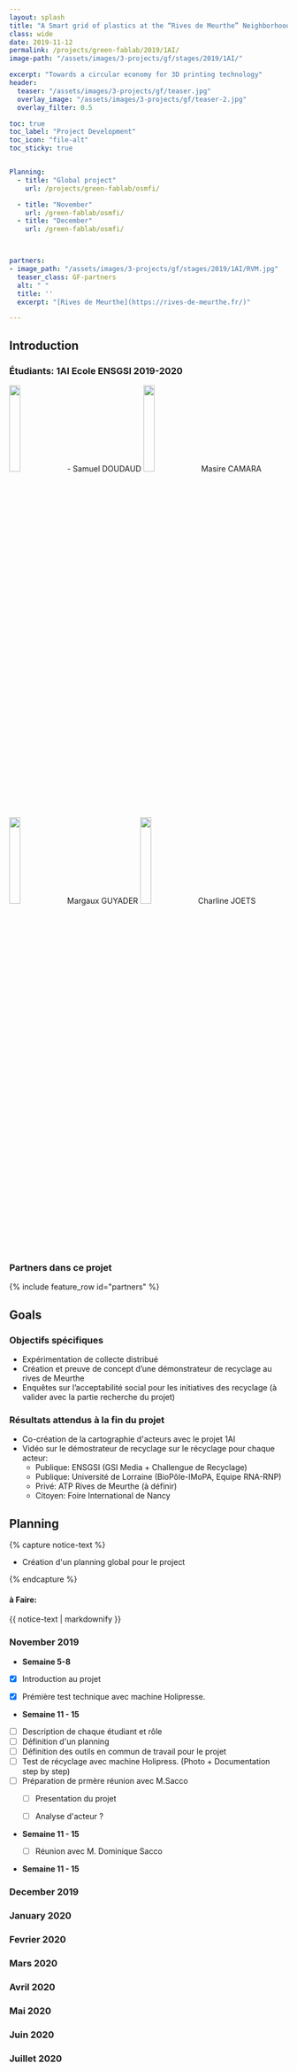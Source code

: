 ```yaml
---
layout: splash
title: "A Smart grid of plastics at the “Rives de Meurthe” Neighborhood"
class: wide
date: 2019-11-12
permalink: /projects/green-fablab/2019/1AI/
image-path: "/assets/images/3-projects/gf/stages/2019/1AI/"

excerpt: "Towards a circular economy for 3D printing technology"
header:
  teaser: "/assets/images/3-projects/gf/teaser.jpg"
  overlay_image: "/assets/images/3-projects/gf/teaser-2.jpg"
  overlay_filter: 0.5

toc: true
toc_label: "Project Development"
toc_icon: "file-alt"
toc_sticky: true


Planning:
  - title: "Global project"
    url: /projects/green-fablab/osmfi/

  - title: "November"
    url: /green-fablab/osmfi/
  - title: "December"
    url: /green-fablab/osmfi/



partners:
- image_path: "/assets/images/3-projects/gf/stages/2019/1AI/RVM.jpg"
  teaser_class: GF-partners
  alt: " "
  title: ''
  excerpt: "[Rives de Meurthe](https://rives-de-meurthe.fr/)"  

---
```




## Introduction

### Étudiants: 1AI Ecole ENSGSI 2019-2020

 
<img width="20%" class="align-left" src="{{ site.baseurl | append:page.image-path | append: 'Man.jpg' }}">
- Samuel DOUDAUD


<img width="20%" class="align-left" src="{{ site.baseurl | append:page.image-path | append: 'Woman.jpg' }}">
Masire CAMARA

<img width="20%" class="align-left" src="{{ site.baseurl | append:page.image-path | append: 'Woman.jpg' }}">
Margaux GUYADER

<img width="20%" class="align-left" src="{{ site.baseurl | append:page.image-path | append: 'Woman.jpg' }}">
Charline JOETS



<div class="cf"></div>

### Partners dans ce projet

<div id="GF-partners">  
{% include feature_row id="partners" %}
</div>



## Goals




### Objectifs spécifiques

- Expérimentation de collecte distribué
- Création et preuve de concept d’une démonstrateur de recyclage au rives de Meurthe
- Enquêtes sur l’acceptabilité social pour les initiatives des recyclage (à valider avec la partie recherche du projet) 


### Résultats attendus à la fin du projet

- Co-création de la cartographie d'acteurs avec le projet 1AI 
- Vidéo sur le démostrateur de recyclage sur le récyclage pour chaque acteur:
  + Publique: ENSGSI (GSI Media + Challengue de Recyclage)
  + Publique: Université de Lorraine (BioPôle-IMoPA, Equipe RNA-RNP)
  + Privé: ATP Rives de Meurthe (à définir)
  + Citoyen: Foire International de Nancy


## Planning

{% capture notice-text %}

  - Création d'un planning global pour le project 

{% endcapture %}


<div class="notice--danger">
  <h4>à Faire:</h4>
  {{ notice-text | markdownify }}
</div>






### November 2019

-  **Semaine 5-8**

  - [X] Introduction au projet
  - [X] Prémière test technique avec machine Holipresse. 


-  **Semaine 11 - 15** 

  - [ ] Description de chaque étudiant et rôle
  - [ ] Définition d'un planning 
  - [ ] Définition des outils en commun de travail pour le projet
  - [ ] Test de récyclage avec machine Holipress. (Photo + Documentation step by step)
  - [ ] Préparation de prmère réunion avec M.Sacco
    - [ ] Presentation du projet
    - [ ] Analyse d'acteur ?   



- **Semaine 11 - 15** 

  - [ ] Réunion avec M. Dominique Sacco


- **Semaine 11 - 15** 



### December 2019


### January 2020


### Fevrier 2020


### Mars 2020


### Avril 2020

### Mai 2020

### Juin 2020


### Juillet 2020